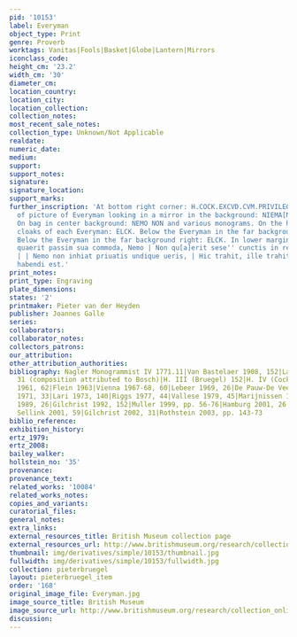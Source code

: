 ```yaml
---
pid: '10153'
label: Everyman
object_type: Print
genre: Proverb
worktags: Vanitas|Fools|Basket|Globe|Lantern|Mirrors
iconclass_code:
height_cm: '23.2'
width_cm: '30'
diameter_cm:
location_country:
location_city:
location_collection:
collection_notes:
most_recent_sale_notes:
collection_type: Unknown/Not Applicable
realdate:
numeric_date:
medium:
support:
support_notes:
signature:
signature_location:
support_marks:
further_inscription: 'At bottom right corner: H.COCK.EXCVD.CVM.PRIVILEG. At bottom
  of picture of Everyman looking in a mirror in the background: NIEMA[NT].EN.KENT.HE[M].SELVE[N].
  On bag in center background: NEMO NON and various monograms. On the hems of the
  cloaks of each Everyman: ELCK. Below the Everyman in the far backgroudn left: elck.
  Below the Everyman in the far background right: ELCK. In lower margin: Nemo non
  quaerit passim sua commoda, Nemo | Non qu[a]erit sese'' cunctis in rebus agendis,
  | | Nemo non inhiat priuatis undique ueris, | Hic trahit, ille trahit, cunctis amor  unus
  habendi est.'
print_notes:
print_type: Engraving
plate_dimensions:
states: '2'
printmaker: Pieter van der Heyden
publisher: Joannes Galle
series:
collaborators:
collaborator_notes:
collectors_patrons:
our_attribution:
other_attribution_authorities:
bibliography: Nagler Monogrammist IV 1771.11|Van Bastelaer 1908, 152|Lafond 1914,
  31 (composition attributed to Bosch)|H. III (Bruegel) 152|H. IV (Cock) 255|Feinblatt
  1961, 62|Flein 1963|Vienna 1967-68, 60|Lebeer 1969, 26|De Pauw-De Veen 1970, 109|Domaszewska
  1971, 33|Lari 1973, 140|Riggs 1977, 44|Vallese 1979, 45|Marijnissen 1988, pp. 100-02|Tokyo
  1989, 26|Gilchrist 1992, 152|Muller 1999, pp. 56-76|Hamburg 2001, 26|Orenstein and
  Sellink 2001, 59|Gilchrist 2002, 31|Rothstein 2003, pp. 143-73
biblio_reference:
exhibition_history:
ertz_1979:
ertz_2008:
bailey_walker:
hollstein_no: '35'
provenance:
provenance_text:
related_works: '10084'
related_works_notes:
copies_and_variants:
curatorial_files:
general_notes:
extra_links:
external_resources_title: British Museum collection page
external_resources_url: http://www.britishmuseum.org/research/collection_online/collection_object_details.aspx
thumbnail: img/derivatives/simple/10153/thumbnail.jpg
fullwidth: img/derivatives/simple/10153/fullwidth.jpg
collection: pieterbruegel
layout: pieterbruegel_item
order: '168'
original_image_file: Everyman.jpg
image_source_title: British Museum
image_source_url: http://www.britishmuseum.org/research/collection_online/collection_object_details/collection_image_gallery.aspx
discussion:
---
```

